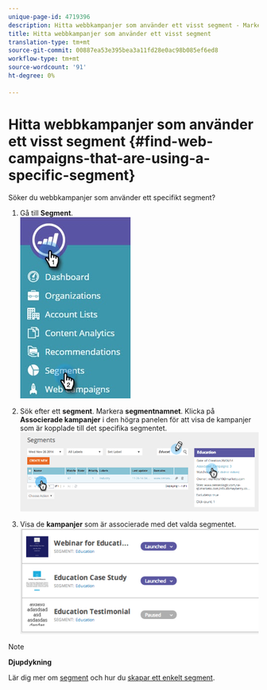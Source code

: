 ```yaml
---
unique-page-id: 4719396
description: Hitta webbkampanjer som använder ett visst segment - Marketo Docs - Produktdokumentation
title: Hitta webbkampanjer som använder ett visst segment
translation-type: tm+mt
source-git-commit: 00887ea53e395bea3a11fd28e0ac98b085ef6ed8
workflow-type: tm+mt
source-wordcount: '91'
ht-degree: 0%

---
```



# Hitta webbkampanjer som använder ett visst segment {#find-web-campaigns-that-are-using-a-specific-segment}

Söker du webbkampanjer som använder ett specifikt segment?

1. Gå till **Segment**.\
   ![](assets/new-dropdown-segments-hand-1.jpg)

1. Sök efter ett **segment**. Markera **segmentnamnet**. Klicka på **Associerade kampanjer** i den högra panelen för att visa de kampanjer som är kopplade till det specifika segmentet.\
   ![](assets/image2014-11-26-14-21-59.png)

1. Visa de **kampanjer** som är associerade med det valda segmentet.\
   ![](assets/image2014-11-26-14-3a25-3a30.png)

>[!NOTE]
>
>**Djupdykning**
>
>Lär dig mer om [segment](web-segments.md) och hur du [skapar ett enkelt segment](create-a-basic-web-segment.md).

